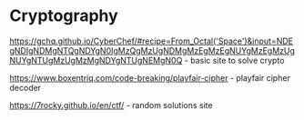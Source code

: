 # Cryptography

https://gchq.github.io/CyberChef/#recipe=From_Octal('Space')&input=NDEgNDIgNDMgNTQgNDYgN0IgMzQgMzUgNDMgMzEgMzEgNUYgMzEgMzUgNUYgNTUgMzUgMzMgNDYgNTUgNEMgN0Q - basic site to solve crypto

https://www.boxentriq.com/code-breaking/playfair-cipher - playfair cipher decoder

https://7rocky.github.io/en/ctf/ - random solutions site
